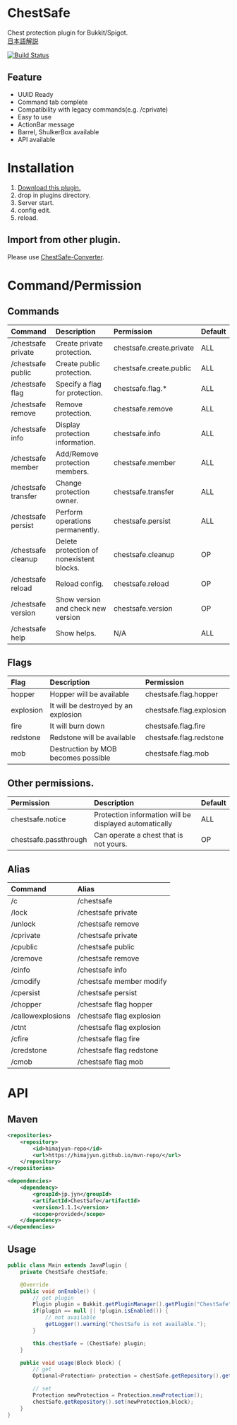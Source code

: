 # ChestSafe
Chest protection plugin for Bukkit/Spigot.  
[日本語解説](https://e-craft.io/bukkit/plugin/chestsafe/)

[![Build Status](https://travis-ci.org/HimaJyun/ChestSafe.svg?branch=master)](https://travis-ci.org/HimaJyun/ChestSafe)

## Feature
- UUID Ready
- Command tab complete
- Compatibility with legacy commands(e.g. /cprivate)
- Easy to use
- ActionBar message
- Barrel, ShulkerBox available
- API available

# Installation
1. [Download this plugin.](https://github.com/HimaJyun/ChestSafe/releases/latest)
2. drop in plugins directory.
3. Server start.
4. config edit.
5. reload.

## Import from other plugin.
Please use [ChestSafe-Converter](https://github.com/HimaJyun/ChestSafe-Converter).

# Command/Permission
## Commands
|Command|Description|Permission|Default|
|:------|:----------|:----------|:-----|
|/chestsafe private|Create private protection.|chestsafe.create.private|ALL|
|/chestsafe public|Create public protection.|chestsafe.create.public|ALL|
|/chestsafe flag|Specify a flag for protection.|chestsafe.flag.*|ALL|
|/chestsafe remove|Remove protection.|chestsafe.remove|ALL|
|/chestsafe info|Display protection information.|chestsafe.info|ALL|
|/chestsafe member|Add/Remove protection members.|chestsafe.member|ALL|
|/chestsafe transfer|Change protection owner.|chestsafe.transfer|ALL|
|/chestsafe persist|Perform operations permanently.|chestsafe.persist|ALL|
|/chestsafe cleanup|Delete protection of nonexistent blocks.|chestsafe.cleanup|OP|
|/chestsafe reload|Reload config.|chestsafe.reload|OP|
|/chestsafe version|Show version and check new version|chestsafe.version|OP|
|/chestsafe help|Show helps.|N/A|ALL|

## Flags
|Flag|Description|Permission|
|:---|:----------|:---------|
|hopper|Hopper will be available|chestsafe.flag.hopper|
|explosion|It will be destroyed by an explosion|chestsafe.flag.explosion|
|fire|It will burn down|chestsafe.flag.fire|
|redstone|Redstone will be available|chestsafe.flag.redstone|
|mob|Destruction by MOB becomes possible|chestsafe.flag.mob|

## Other permissions.
|Permission|Description|Default|
|:---------|:----------|:------|
|chestsafe.notice|Protection information will be displayed automatically|ALL|
|chestsafe.passthrough|Can operate a chest that is not yours.|OP|

## Alias

|Command|Alias|
|:------|:----|
|/c|/chestsafe|
|/lock|/chestsafe private|
|/unlock|/chestsafe remove|
|/cprivate|/chestsafe private|
|/cpublic|/chestsafe public|
|/cremove|/chestsafe remove|
|/cinfo|/chestsafe info|
|/cmodify|/chestsafe member modify|
|/cpersist|/chestsafe persist|
|/chopper|/chestsafe flag hopper|
|/callowexplosions|/chestsafe flag explosion|
|/ctnt|/chestsafe flag explosion|
|/cfire|/chestsafe flag fire|
|/credstone|/chestsafe flag redstone|
|/cmob|/chestsafe flag mob|

# API
## Maven
```xml
<repositories>
    <repository>
        <id>himajyun-repo</id>
        <url>https://himajyun.github.io/mvn-repo/</url>
    </repository>
</repositories>

<dependencies>
    <dependency>
        <groupId>jp.jyn</groupId>
        <artifactId>ChestSafe</artifactId>
        <version>1.1.1</version>
        <scope>provided</scope>
    </dependency>
</dependencies>
```

## Usage
```java
public class Main extends JavaPlugin {
    private ChestSafe chestSafe;

    @Override
    public void onEnable() {
        // get plugin
        Plugin plugin = Bukkit.getPluginManager().getPlugin("ChestSafe");
        if(plugin == null || !plugin.isEnabled()) {
            // not available
            getLogger().warning("ChestSafe is not available.");
        }

        this.chestSafe = (ChestSafe) plugin;
    }

    public void usage(Block block) {
        // get
        Optional<Protection> protection = chestSafe.getRepository().get(block);

        // set
        Protection newProtection = Protection.newProtection();
        chestSafe.getRepository().set(newProtection,block);
    }
}
```
